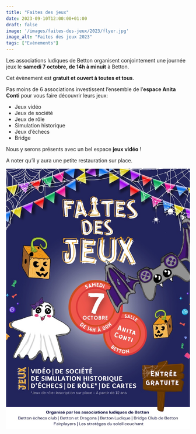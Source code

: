 ```yaml
---
title: "Faites des jeux"
date: 2023-09-10T12:00:00+01:00
draft: false
image: '/images/faites-des-jeux/2023/flyer.jpg'
image_alt: "Faites des jeux 2023"
tags: ["Evènements"]
---
```


Les associations ludiques de Betton organisent conjointement une journée jeux le **samedi 7 octobre, de 14h à minuit** à Betton.

Cet évènement est **gratuit et ouvert à toutes et tous**.

Pas moins de 6 associations investissent l’ensemble de l’**espace Anita Conti** pour vous faire découvrir leurs jeux:
- Jeux vidéo
- Jeux de société
- Jeux de rôle
- Simulation historique
- Jeux d’échecs
- Bridge

Nous y serons présents avec un bel espace **jeux vidéo** !

A noter qu’il y aura une petite restauration sur place.

![Flyer](/images/faites-des-jeux/2023/flyer.jpg)